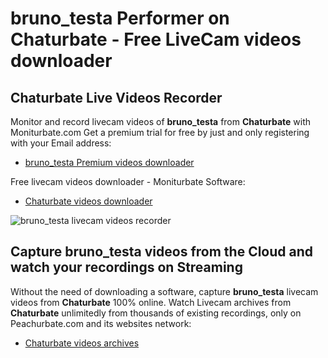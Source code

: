 # bruno_testa Performer on Chaturbate - Free LiveCam videos downloader

## Chaturbate Live Videos Recorder

Monitor and record livecam videos of **bruno_testa** from **Chaturbate** with Moniturbate.com
Get a premium trial for free by just and only registering with your Email address:
* [bruno_testa Premium videos downloader](https://moniturbate.com/request-demo-licence-key.html)

Free livecam videos downloader - Moniturbate Software:
* [Chaturbate videos downloader](https://moniturbate.com/moniturbate-download-software.html)

![bruno_testa livecam videos recorder](https://peachurnet.com/templates/moniturbate-software.png)


## Capture bruno_testa videos from the Cloud and watch your recordings on Streaming

Without the need of downloading a software, capture **bruno_testa** livecam videos from **Chaturbate** 100% online.
Watch Livecam archives from **Chaturbate** unlimitedly from thousands of existing recordings, only on Peachurbate.com and its websites network:
* [Chaturbate videos archives](https://peachurnet.com/)